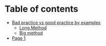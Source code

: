 # Table of contents

* [Bad practice vs good practice by examples](README.md)
  * [Long Method](bad-practice-vs-good-practice-by-examples/long-method.md)
  * [Big method](bad-practice-vs-good-practice-by-examples/big-method.md)
* [Page 1](page-1.md)
